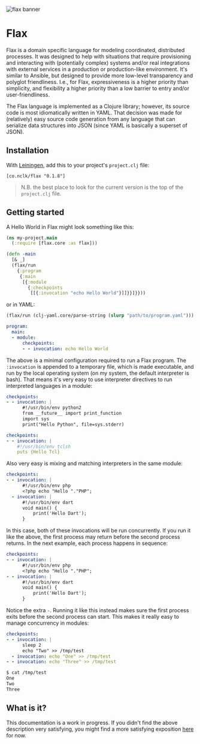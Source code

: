 ![flax banner](https://theveganecofibrecast.files.wordpress.com/2012/04/flax_spindle.jpg)

# __Flax__ #

Flax is a domain specific language for modeling coordinated, distributed processes. It was designed to help with 
situations that require provisioning and interacting with (potentially complex) systems and/or real integrations with external services 
in a production or production-like environment. It's similar to Ansible, but designed to provide more low-level transparency
and polyglot friendliness. I.e., for Flax, expressiveness is a higher priority than simplicity, and flexibility a higher priority
than a low barrier to entry and/or user-friendliness.

The Flax language is implemented as a Clojure library; however, its source code is most idiomatically written
in YAML. That decision was made for (relatively) easy source code generation from any
language that can serialize data structures into JSON (since YAML is basically a superset of JSON).

## Installation
With [Leiningen](http://leiningen.org), add this to your project's `project.clj` file:

    [co.nclk/flax "0.1.8"]


> N.B. the best place to look for the current version is the top of the `project.clj` file.


## Getting started
A Hello World in Flax might look something like this:

```clojure
(ns my-project.main
  (:require [flax.core :as flax]))

(defn -main
  [& _]
  (flax/run
    {:program
     {:main
      [{:module
        {:checkpoints
         [[{:invocation "echo Hello World"}]]}}]}}))
```

or in YAML:

```clojure
(flax/run (clj-yaml.core/parse-string (slurp "path/to/program.yaml")))
```

```yaml
program:
  main:
  - module:
      checkpoints:
      - - invocation: echo Hello World
```

The above is a minimal configuration required to run a Flax program. The `:invocation` is appended to a temporary file, which is made executable, and 
run by the local operating system (on my system, the default interpreter is bash). That means it's very easy to use interpreter directives 
to run interpreted languages in a module:

```yaml
checkpoints:
- - invocation: |
      #!/usr/bin/env python2
      from __future__ import print_function
      import sys
      print("Hello Python", file=sys.stderr)
```

```yaml
checkpoints:
- - invocation: |
    #!/usr/bin/env tclsh
    puts {Hello Tcl}
```

Also very easy is mixing and matching interpreters in the same module:

```yaml
checkpoints:
- - invocation: |
      #!/usr/bin/env php
      <?php echo "Hello "."PHP";
  - invocation: |
      #!/usr/bin/env dart
      void main() {
          print('Hello Dart');
      }
```

In this case, both of these invocations will be run concurrently. If you run it like the above, the first process may return
before the second process returns. In the next example, each process happens in sequence:

```yaml
checkpoints:
- - invocation: |
      #!/usr/bin/env php
      <?php echo "Hello "."PHP";
- - invocation: |
      #!/usr/bin/env dart
      void main() {
          print('Hello Dart');
      }
```

Notice the extra `-`. Running it like this instead makes sure the first process exits before the second process can start.
This makes it really easy to manage concurrency in modules:

```yaml
checkpoints:
- - invocation: |
      sleep 2
      echo "Two" >> /tmp/test
  - invocation: echo "One" >> /tmp/test
- - invocation: echo "Three" >> /tmp/test
```
```bash
$ cat /tmp/test
One
Two
Three

```
## What is it?
This documentation is a work in progress. If you didn't find the above description very satisfying, you might find a more satisfying exposition
[here](https://youtu.be/ZG_k5CSYKhg?t=158) for now.
